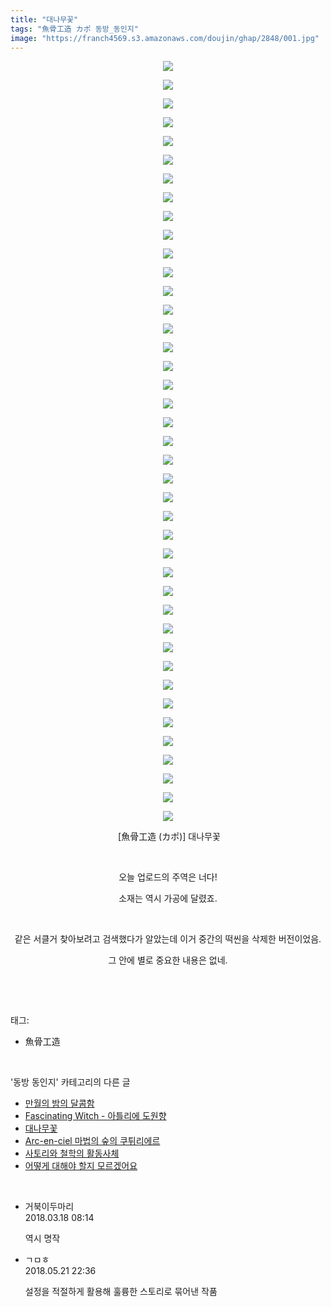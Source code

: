 ```yaml
---
title: "대나무꽃"
tags: "魚骨工造 カポ 동방_동인지"
image: "https://franch4569.s3.amazonaws.com/doujin/ghap/2848/001.jpg"
---
```

<div class="article">
<p style="text-align: center; clear: none; float: none;"><img src="{{ site.imgserver2 }}/ghap/2848/001.jpg"/></p>
<p style="text-align: center; clear: none; float: none;"><img src="{{ site.imgserver2 }}/ghap/2848/002.jpg"/></p>
<p style="text-align: center; clear: none; float: none;"><img src="{{ site.imgserver2 }}/ghap/2848/003.jpg"/></p>
<p style="text-align: center; clear: none; float: none;"><img src="{{ site.imgserver2 }}/ghap/2848/004.jpg"/></p>
<p style="text-align: center; clear: none; float: none;"><img src="{{ site.imgserver2 }}/ghap/2848/005.jpg"/></p>
<p style="text-align: center; clear: none; float: none;"><img src="{{ site.imgserver2 }}/ghap/2848/006.jpg"/></p>
<p style="text-align: center; clear: none; float: none;"><img src="{{ site.imgserver2 }}/ghap/2848/007.jpg"/></p>
<p style="text-align: center; clear: none; float: none;"><img src="{{ site.imgserver2 }}/ghap/2848/008.jpg"/></p>
<p style="text-align: center; clear: none; float: none;"><img src="{{ site.imgserver2 }}/ghap/2848/009.jpg"/></p>
<p style="text-align: center; clear: none; float: none;"><img src="{{ site.imgserver2 }}/ghap/2848/010.jpg"/></p>
<p style="text-align: center; clear: none; float: none;"><img src="{{ site.imgserver2 }}/ghap/2848/011.jpg"/></p>
<p style="text-align: center; clear: none; float: none;"><img src="{{ site.imgserver2 }}/ghap/2848/012.jpg"/></p>
<p style="text-align: center; clear: none; float: none;"><img src="{{ site.imgserver2 }}/ghap/2848/013.jpg"/></p>
<p style="text-align: center; clear: none; float: none;"><img src="{{ site.imgserver2 }}/ghap/2848/014.jpg"/></p>
<p style="text-align: center; clear: none; float: none;"><img src="{{ site.imgserver2 }}/ghap/2848/015.jpg"/></p>
<p style="text-align: center; clear: none; float: none;"><img src="{{ site.imgserver2 }}/ghap/2848/016.jpg"/></p>
<p style="text-align: center; clear: none; float: none;"><img src="{{ site.imgserver2 }}/ghap/2848/017.jpg"/></p>
<p style="text-align: center; clear: none; float: none;"><img src="{{ site.imgserver2 }}/ghap/2848/018.jpg"/></p>
<p style="text-align: center; clear: none; float: none;"><img src="{{ site.imgserver2 }}/ghap/2848/019.jpg"/></p>
<p style="text-align: center; clear: none; float: none;"><img src="{{ site.imgserver2 }}/ghap/2848/020.jpg"/></p>
<p style="text-align: center; clear: none; float: none;"><img src="{{ site.imgserver2 }}/ghap/2848/021.jpg"/></p>
<p style="text-align: center; clear: none; float: none;"><img src="{{ site.imgserver2 }}/ghap/2848/022.jpg"/></p>
<p style="text-align: center; clear: none; float: none;"><img src="{{ site.imgserver2 }}/ghap/2848/023.jpg"/></p>
<p style="text-align: center; clear: none; float: none;"><img src="{{ site.imgserver2 }}/ghap/2848/024.jpg"/></p>
<p style="text-align: center; clear: none; float: none;"><img src="{{ site.imgserver2 }}/ghap/2848/025.jpg"/></p>
<p style="text-align: center; clear: none; float: none;"><img src="{{ site.imgserver2 }}/ghap/2848/026.jpg"/></p>
<p style="text-align: center; clear: none; float: none;"><img src="{{ site.imgserver2 }}/ghap/2848/027.jpg"/></p>
<p style="text-align: center; clear: none; float: none;"><img src="{{ site.imgserver2 }}/ghap/2848/028.jpg"/></p>
<p style="text-align: center; clear: none; float: none;"><img src="{{ site.imgserver2 }}/ghap/2848/029.jpg"/></p>
<p style="text-align: center; clear: none; float: none;"><img src="{{ site.imgserver2 }}/ghap/2848/030.jpg"/></p>
<p style="text-align: center; clear: none; float: none;"><img src="{{ site.imgserver2 }}/ghap/2848/031.jpg"/></p>
<p style="text-align: center; clear: none; float: none;"><img src="{{ site.imgserver2 }}/ghap/2848/032.jpg"/></p>
<p style="text-align: center; clear: none; float: none;"><img src="{{ site.imgserver2 }}/ghap/2848/033.jpg"/></p>
<p style="text-align: center; clear: none; float: none;"><img src="{{ site.imgserver2 }}/ghap/2848/034.jpg"/></p>
<p style="text-align: center; clear: none; float: none;"><img src="{{ site.imgserver2 }}/ghap/2848/035.jpg"/></p>
<p style="text-align: center; clear: none; float: none;"><img src="{{ site.imgserver2 }}/ghap/2848/036.jpg"/></p>
<p style="text-align: center; clear: none; float: none;"><img src="{{ site.imgserver2 }}/ghap/2848/037.jpg"/></p>
<p style="text-align: center; clear: none; float: none;"><img src="{{ site.imgserver2 }}/ghap/2848/038.jpg"/></p>
<p style="text-align: center; clear: none; float: none;"><img src="{{ site.imgserver2 }}/ghap/2848/039.jpg"/></p>
<p style="text-align: center; clear: none; float: none;"><img src="{{ site.imgserver2 }}/ghap/2848/040.jpg"/></p>
<p style="text-align: center; clear: none; float: none;"><img src="{{ site.imgserver2 }}/ghap/2848/041.jpg"/></p>
<p style="text-align: center; clear: none; float: none;"> [魚骨工造 (カポ)] 대나무꽃</p>
<p style="text-align: center; clear: none; float: none;"><br/></p>
<p style="text-align: center; clear: none; float: none;">오늘 업로드의 주역은 너다!</p>
<p style="text-align: center; clear: none; float: none;">소재는 역시 가공에 달렸죠.</p>
<p style="text-align: center; clear: none; float: none;"><br/></p>
<p style="text-align: center; clear: none; float: none;">같은 서클거 찾아보려고 검색했다가 알았는데 이거 중간의 떡씬을 삭제한 버전이었음.</p>
<p style="text-align: center; clear: none; float: none;">그 안에 별로 중요한 내용은 없네.</p>
<p><br/></p>
</div><br/>
<div class="tagTrail">
<p>태그: </p>
<ul>
<li>魚骨工造</li>
</ul>
</div><br/>
<div class="another">
<p>'동방 동인지' 카테고리의 다른 글</p>
<ul>
<li><a href="/ghap_2850">만월의 밤의 달콤함</a></li>
<li><a href="/ghap_2849">Fascinating Witch - 아틀리에 도원향</a></li>
<li><a href="/ghap_2848">대나무꽃</a></li>
<li><a href="/ghap_2847">Arc-en-ciel 마법의 숲의 쿠튀리에르</a></li>
<li><a href="/ghap_2846">사토리와 철학의 활동사체</a></li>
<li><a href="/ghap_2845">어떻게 대해야 할지 모르겠어요</a></li>
</ul>
</div><br/>
<div class="cb_module cb_fluid">
<div class="cb_wrt cb_profile">
<div class="comment">
<ul>
<li class="cb_thumb_off" id="comment15221075">
<div class="cb_comment_area">
<div class="cb_info_area">
<div class="cb_section">
<span class="cb_nick_name">거북이두마리</span>
</div>
<div class="cb_section">
<span class="cb_date">2018.03.18 08:14 </span>
</div>
</div>
<div class="cb_dsc_comment">
<p class="cb_dsc">
											역시 명작
										</p>
</div>
</div></li>
<li class="cb_thumb_off" id="comment15259831">
<div class="cb_comment_area">
<div class="cb_info_area">
<div class="cb_section">
<span class="cb_nick_name">ㄱㅁㅎ</span>
</div>
<div class="cb_section">
<span class="cb_date">2018.05.21 22:36 </span>
</div>
</div>
<div class="cb_dsc_comment">
<p class="cb_dsc">
											설정을 적절하게 활용해 훌륭한 스토리로 묶어낸 작품
										</p>
</div>
</div></li>
</ul>
</div>
</div><!-- commentList close -->
</div><br/>
